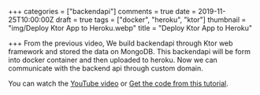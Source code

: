 +++
categories = ["backendapi"]
comments = true
date = 2019-11-25T10:00:00Z
draft = true
tags = ["docker", "heroku", "ktor"]
thumbnail = "img/Deploy Ktor App to Heroku.webp"
title = "Deploy Ktor App to Heroku"

+++
From the previous video, We build backendapi through Ktor web framework and stored the data on MongoDB. This backendapi will be form into docker container and then uploaded to heroku. Now we can communicate with the backend api through custom domain.

You can watch the [YouTube video](https://youtu.be/XY2ae66o5XA) or [Get the code from this tutorial](https://github.com/sen-coder/Deploy-Ktor-App-to-Heroku).